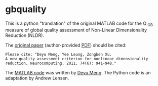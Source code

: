 # gbquality

This is a python "translation" of the original MATLAB code for the Q <sub>GB</sub> measure of global quality assessment
 of Non-Linear Dimensionality Reduction (NLDR). 

The [original paper](https://doi.org/10.1016/j.neucom.2010.10.011) (author-provided [PDF](http://gr.xjtu.edu.cn/c/document_library/get_file?folderId=495355&name=DLFE-8842.pdf)) should be cited:

    Please cite: "Deyu Meng, Yee Leung, Zongben Xu.
    A new quality assessment criterion for nonlinear dimensionality reduction, Neurocomputing, 2011, 74(6): 941-948."

The [MATLAB code](http://gr.xjtu.edu.cn/c/document_library/get_file?folderId=495355&name=DLFE-8841.rar) 
was written by [Deyu Meng](http://www.cs.cmu.edu/~deyum/Publications.htm). The Python code is an  adaptation by Andrew Lensen.
